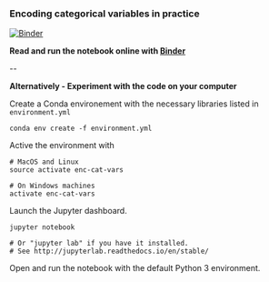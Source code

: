 
### Encoding categorical variables in practice

[![Binder](http://mybinder.org/badge.svg)](https://mybinder.org/v2/gh/pacm/encoding-cat-vars-in-practice/master?urlpath=lab/tree/encoding-categorical-variables-in-practice.ipynb)

**Read and run the notebook online with [Binder](https://mybinder.org/v2/gh/pacm/encoding-cat-vars-in-practice/master?urlpath=lab/tree/encoding-categorical-variables-in-practice.ipynb)**

--

**Alternatively - Experiment with the code on your computer**

Create a Conda environement with the necessary libraries listed in `environment.yml`

```
conda env create -f environment.yml
```

Active the environment with

```
# MacOS and Linux
source activate enc-cat-vars

# On Windows machines
activate enc-cat-vars
```

Launch the Jupyter dashboard.

```
jupyter notebook

# Or "jupyter lab" if you have it installed.
# See http://jupyterlab.readthedocs.io/en/stable/
```

Open and run the notebook with the default Python 3 environment.
